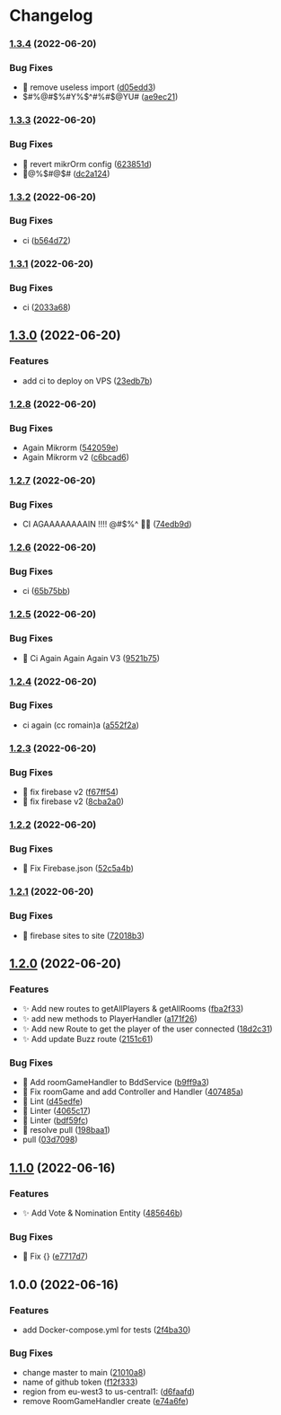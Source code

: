 # Changelog

### [1.3.4](https://www.github.com/SecretHouseGame/secrethouse-backend/compare/v1.3.3...v1.3.4) (2022-06-20)


### Bug Fixes

* :butterfly: remove useless import ([d05edd3](https://www.github.com/SecretHouseGame/secrethouse-backend/commit/d05edd37768477dd5b764349cbb32e0045482f4f))
* $#%@#$%#Y%$^#%#$@YU# ([ae9ec21](https://www.github.com/SecretHouseGame/secrethouse-backend/commit/ae9ec21c21fff7291c32e7188b19787cd39f8d5e))

### [1.3.3](https://www.github.com/SecretHouseGame/secrethouse-backend/compare/v1.3.2...v1.3.3) (2022-06-20)


### Bug Fixes

* :butterfly: revert mikrOrm config ([623851d](https://www.github.com/SecretHouseGame/secrethouse-backend/commit/623851d835f6bdcc0247ef389a81e5193b4462f3))
* 😤@%$#@$# ([dc2a124](https://www.github.com/SecretHouseGame/secrethouse-backend/commit/dc2a124bc36d51f2539cd9173d941a6ba1d247fe))

### [1.3.2](https://www.github.com/SecretHouseGame/secrethouse-backend/compare/v1.3.1...v1.3.2) (2022-06-20)


### Bug Fixes

* ci ([b564d72](https://www.github.com/SecretHouseGame/secrethouse-backend/commit/b564d72105731dd0316f3f4b672877f3cd0df214))

### [1.3.1](https://www.github.com/SecretHouseGame/secrethouse-backend/compare/v1.3.0...v1.3.1) (2022-06-20)


### Bug Fixes

* ci ([2033a68](https://www.github.com/SecretHouseGame/secrethouse-backend/commit/2033a686073381c4a9d3cf8c279f0e23930059d8))

## [1.3.0](https://www.github.com/SecretHouseGame/secrethouse-backend/compare/v1.2.8...v1.3.0) (2022-06-20)


### Features

* add ci to deploy on VPS ([23edb7b](https://www.github.com/SecretHouseGame/secrethouse-backend/commit/23edb7b004a58170b77e757766863d4da7e29514))

### [1.2.8](https://www.github.com/SecretHouseGame/secrethouse-backend/compare/v1.2.7...v1.2.8) (2022-06-20)


### Bug Fixes

* Again Mikrorm ([542059e](https://www.github.com/SecretHouseGame/secrethouse-backend/commit/542059eeeaa01d63546da2a1e7902e700e9c7ead))
* Again Mikrorm v2 ([c6bcad6](https://www.github.com/SecretHouseGame/secrethouse-backend/commit/c6bcad6ec9843be44b81236a0bbf4788b4fa546a))

### [1.2.7](https://www.github.com/SecretHouseGame/secrethouse-backend/compare/v1.2.6...v1.2.7) (2022-06-20)


### Bug Fixes

* CI AGAAAAAAAAIN !!!! @#$%^ 🤯👿 ([74edb9d](https://www.github.com/SecretHouseGame/secrethouse-backend/commit/74edb9d64fe36e295baea2a3241a2241e345945a))

### [1.2.6](https://www.github.com/SecretHouseGame/secrethouse-backend/compare/v1.2.5...v1.2.6) (2022-06-20)


### Bug Fixes

* ci ([65b75bb](https://www.github.com/SecretHouseGame/secrethouse-backend/commit/65b75bb93c2b03cea0b7d6b9c9ad0d2c9a13e5ca))

### [1.2.5](https://www.github.com/SecretHouseGame/secrethouse-backend/compare/v1.2.4...v1.2.5) (2022-06-20)


### Bug Fixes

* :butterfly: Ci Again Again Again V3 ([9521b75](https://www.github.com/SecretHouseGame/secrethouse-backend/commit/9521b75b1faa912cf76618520278f9a267de2094))

### [1.2.4](https://www.github.com/SecretHouseGame/secrethouse-backend/compare/v1.2.3...v1.2.4) (2022-06-20)


### Bug Fixes

* ci again (cc romain)a ([a552f2a](https://www.github.com/SecretHouseGame/secrethouse-backend/commit/a552f2a9937005f4f03a5c66b98f99680e776445))

### [1.2.3](https://www.github.com/SecretHouseGame/secrethouse-backend/compare/v1.2.2...v1.2.3) (2022-06-20)


### Bug Fixes

* :butterfly: fix firebase v2 ([f67ff54](https://www.github.com/SecretHouseGame/secrethouse-backend/commit/f67ff54f859b671b645793c6cdf6f9df35144458))
* :butterfly: fix firebase v2 ([8cba2a0](https://www.github.com/SecretHouseGame/secrethouse-backend/commit/8cba2a0b26bd2d2ad5807037edd8f74cef8aca29))

### [1.2.2](https://www.github.com/SecretHouseGame/secrethouse-backend/compare/v1.2.1...v1.2.2) (2022-06-20)


### Bug Fixes

* :butterfly: Fix Firebase.json ([52c5a4b](https://www.github.com/SecretHouseGame/secrethouse-backend/commit/52c5a4b8bff2510d540bed510b6602551688ac64))

### [1.2.1](https://www.github.com/SecretHouseGame/secrethouse-backend/compare/v1.2.0...v1.2.1) (2022-06-20)


### Bug Fixes

* :butterfly: firebase sites to site ([72018b3](https://www.github.com/SecretHouseGame/secrethouse-backend/commit/72018b376edaa75b12e0872b39a8b8a1efd0287a))

## [1.2.0](https://www.github.com/SecretHouseGame/secrethouse-backend/compare/v1.1.0...v1.2.0) (2022-06-20)


### Features

* :sparkles:  Add new routes to getAllPlayers & getAllRooms ([fba2f33](https://www.github.com/SecretHouseGame/secrethouse-backend/commit/fba2f331fe6cd6298e93a2ef0971caac6ec0b63d))
* :sparkles: add new methods to PlayerHandler ([a171f26](https://www.github.com/SecretHouseGame/secrethouse-backend/commit/a171f2671165945fd66a1457057db60705f5e1be))
* :sparkles: Add new Route to get the player of the user connected ([18d2c31](https://www.github.com/SecretHouseGame/secrethouse-backend/commit/18d2c313da1a362ff4e88d679d6f920fe416e8d3))
* :sparkles: Add update Buzz route ([2151c61](https://www.github.com/SecretHouseGame/secrethouse-backend/commit/2151c616c80921ea9b4a4cfdedd01eca2d48fbbc))


### Bug Fixes

* :butterfly: Add roomGameHandler to BddService ([b9ff9a3](https://www.github.com/SecretHouseGame/secrethouse-backend/commit/b9ff9a37f1209b75af8bb7a8ff8e45ca1949ab1c))
* :butterfly: Fix roomGame and add Controller and Handler ([407485a](https://www.github.com/SecretHouseGame/secrethouse-backend/commit/407485a2dc39b761eeab5362234a58ada03ba1e1))
* :butterfly: Lint ([d45edfe](https://www.github.com/SecretHouseGame/secrethouse-backend/commit/d45edfea853c239b467a8d9c2eb05a1b051555c5))
* :butterfly: Linter ([4065c17](https://www.github.com/SecretHouseGame/secrethouse-backend/commit/4065c17f21763d3c3f51e6ff6eadb67e67627faa))
* :butterfly: Linter ([bdf59fc](https://www.github.com/SecretHouseGame/secrethouse-backend/commit/bdf59fc164cc0bf411c22f8918a377de8fb29668))
* :butterfly: resolve pull ([198baa1](https://www.github.com/SecretHouseGame/secrethouse-backend/commit/198baa1648dda900e46ad3aecd88510ef76b0494))
* pull ([03d7098](https://www.github.com/SecretHouseGame/secrethouse-backend/commit/03d7098339ec7ed4c49c6fabae51029960d69b8c))

## [1.1.0](https://www.github.com/SecretHouseGame/secrethouse-backend/compare/v1.0.0...v1.1.0) (2022-06-16)


### Features

* :sparkles: Add Vote & Nomination Entity ([485646b](https://www.github.com/SecretHouseGame/secrethouse-backend/commit/485646b562bdc27b8e8aedf74ce601a91c32b715))


### Bug Fixes

* :butterfly: Fix {} ([e7717d7](https://www.github.com/SecretHouseGame/secrethouse-backend/commit/e7717d7e4e18b9ec19d44f4fd6f4846669cfe51b))

## 1.0.0 (2022-06-16)


### Features

* add Docker-compose.yml for tests ([2f4ba30](https://www.github.com/SecretHouseGame/secrethouse-backend/commit/2f4ba30b5f61b9eae3c9b1a1b28701d6efd4090a))


### Bug Fixes

* change master to main ([21010a8](https://www.github.com/SecretHouseGame/secrethouse-backend/commit/21010a8d2da6de8e5bd3f2afb26aac7b5cf52803))
* name of github token ([f12f333](https://www.github.com/SecretHouseGame/secrethouse-backend/commit/f12f3338e229a42ae1c38a83de651b40eba03bcd))
* region from eu-west3 to us-central1: ([d6faafd](https://www.github.com/SecretHouseGame/secrethouse-backend/commit/d6faafd319d85dda4f06b7df2745f0a1ad068958))
* remove RoomGameHandler create ([e74a6fe](https://www.github.com/SecretHouseGame/secrethouse-backend/commit/e74a6fe40ec7e641091ea819a62fc09cdd3ecd4a))
